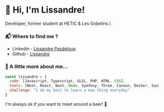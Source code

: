# 🤙 Hi, I'm Lissandre!
Developer, former student at HETIC & Les Gobelins.\

### 📬 Where to find me ?
- Linkedin - [Lissandre Pasdeloup](https://www.linkedin.com/in/lissandrepasdeloup)
- Github - [Lissandre](https://github.com/Lissandre)

### 🧠 A little more about me...  

```javascript
const lissandre = {
  code: [Javascript, Typescript, GLSL, PHP, HTML, CSS],
  tools: [Next, React, Nuxt, Node, Symfony, Three, Cannon, Docker, Sass],
  challenge: "I do my best to learn a new thing everyday"
}
```

I'm always ok if you want to meet around a beer! 🍺
